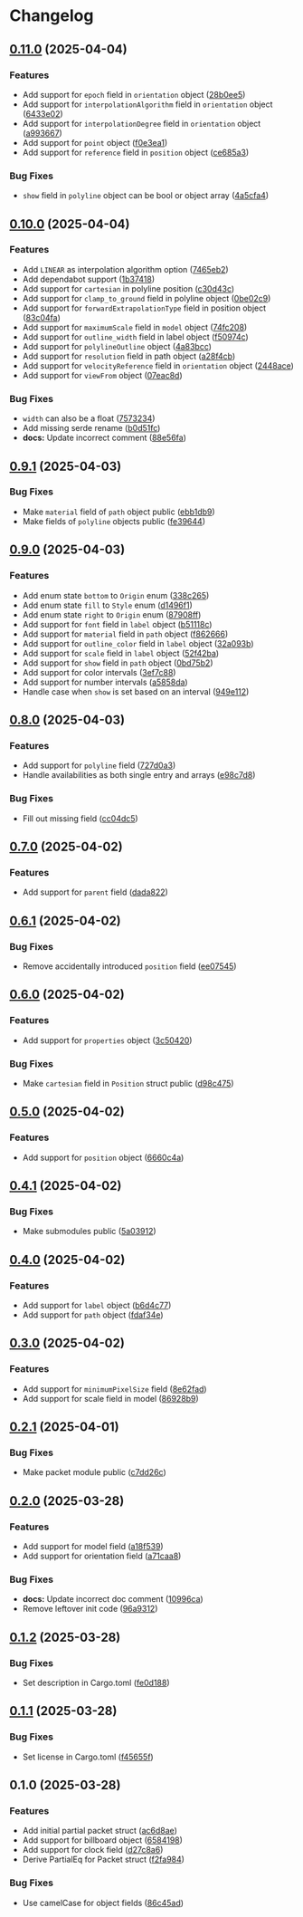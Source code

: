 # Changelog

## [0.11.0](https://github.com/gteufelberger/czml-rs/compare/v0.10.0...v0.11.0) (2025-04-04)


### Features

* Add support for `epoch` field in `orientation` object ([28b0ee5](https://github.com/gteufelberger/czml-rs/commit/28b0ee560703f8708b5ccc9bad671033771a9b3c))
* Add support for `interpolationAlgorithm` field in `orientation` object ([6433e02](https://github.com/gteufelberger/czml-rs/commit/6433e0212db4d8ba81bbb39957374578d54d2e87))
* Add support for `interpolationDegree` field in `orientation` object ([a993667](https://github.com/gteufelberger/czml-rs/commit/a99366709912a99ec2458bb8a35ef0627c7ef8ae))
* Add support for `point` object ([f0e3ea1](https://github.com/gteufelberger/czml-rs/commit/f0e3ea1d7bb20498b0c1ce9aed56986c5cdc521e))
* Add support for `reference` field in `position` object ([ce685a3](https://github.com/gteufelberger/czml-rs/commit/ce685a38edbbe0e901c310f9bc725c50812981fc))


### Bug Fixes

* `show` field in `polyline` object can be bool or object array ([4a5cfa4](https://github.com/gteufelberger/czml-rs/commit/4a5cfa4c6c431bcd22c6fb1e571188b59d1770f7))

## [0.10.0](https://github.com/gteufelberger/czml-rs/compare/v0.9.1...v0.10.0) (2025-04-04)


### Features

* Add `LINEAR` as interpolation algorithm option ([7465eb2](https://github.com/gteufelberger/czml-rs/commit/7465eb26c948b65dc150512275884d78e5d0049d))
* Add dependabot support ([1b37418](https://github.com/gteufelberger/czml-rs/commit/1b37418901c6ec35bdaa8655e4e1ff5a55ac65ac))
* Add support for `cartesian` in polyline position ([c30d43c](https://github.com/gteufelberger/czml-rs/commit/c30d43cfc5809588c49ce7536ad755390884d44c))
* Add support for `clamp_to_ground` field in polyline object ([0be02c9](https://github.com/gteufelberger/czml-rs/commit/0be02c9d6135934acf76beb4e63ff5c40403a3a8))
* Add support for `forwardExtrapolationType` field in position object ([83c04fa](https://github.com/gteufelberger/czml-rs/commit/83c04fa2183fd5be94787a95ed96f23a9b6c6472))
* Add support for `maximumScale` field in `model` object ([74fc208](https://github.com/gteufelberger/czml-rs/commit/74fc2089ce7132d0fdff96e769aa8805c09c569e))
* Add support for `outline_width` field in label object ([f50974c](https://github.com/gteufelberger/czml-rs/commit/f50974c38bbb7ca543256c1d3309ee60a62915b6))
* Add support for `polylineOutline` object ([4a83bcc](https://github.com/gteufelberger/czml-rs/commit/4a83bcc80d9edd0c66b069af2555f5c3d7a362e4))
* Add support for `resolution` field in path object ([a28f4cb](https://github.com/gteufelberger/czml-rs/commit/a28f4cbbd2a5fde2f6c3cef3946d805313024ce4))
* Add support for `velocityReference` field in `orientation` object ([2448ace](https://github.com/gteufelberger/czml-rs/commit/2448ace9878258fc9183944b991a841a89500e0c))
* Add support for `viewFrom` object ([07eac8d](https://github.com/gteufelberger/czml-rs/commit/07eac8d96c66eb9cd12c7dbbe85c8b96e03cbdc3))


### Bug Fixes

* `width` can also be a float ([7573234](https://github.com/gteufelberger/czml-rs/commit/75732342870dde56a12e913e781d0eba6b55ff64))
* Add missing serde rename ([b0d51fc](https://github.com/gteufelberger/czml-rs/commit/b0d51fcb9d02926c494ce84e73d5a9aa7c961e1f))
* **docs:** Update incorrect comment ([88e56fa](https://github.com/gteufelberger/czml-rs/commit/88e56fa355c8a5b06d36cd2701005ffe3c456489))

## [0.9.1](https://github.com/gteufelberger/czml-rs/compare/v0.9.0...v0.9.1) (2025-04-03)


### Bug Fixes

* Make `material` field of `path` object public ([ebb1db9](https://github.com/gteufelberger/czml-rs/commit/ebb1db9cc9d491b7b1f9ab8065c2654d88c33e39))
* Make fields of `polyline` objects public ([fe39644](https://github.com/gteufelberger/czml-rs/commit/fe39644b6efe88a57b4ba572ba7e674784245072))

## [0.9.0](https://github.com/gteufelberger/czml-rs/compare/v0.8.0...v0.9.0) (2025-04-03)


### Features

* Add enum state `bottom` to `Origin` enum ([338c265](https://github.com/gteufelberger/czml-rs/commit/338c26511dfdc06c4f76874ae50036a13b8d47a1))
* Add enum state `fill` to `Style` enum ([d1496f1](https://github.com/gteufelberger/czml-rs/commit/d1496f1128c333f34bf2968ecf54fa33003a20b1))
* Add enum state `right` to `Origin` enum ([87908ff](https://github.com/gteufelberger/czml-rs/commit/87908ff69cb51821a5fa1d8356d225bb8c575083))
* Add support for `font` field in `label` object ([b51118c](https://github.com/gteufelberger/czml-rs/commit/b51118c7f5fa0f4fc6cc933087ab2a32a3c693b4))
* Add support for `material` field in `path` object ([f862666](https://github.com/gteufelberger/czml-rs/commit/f862666e4ee3c3ce35411fbac4cc3de6fbc2f7a2))
* Add support for `outline_color` field in `label` object ([32a093b](https://github.com/gteufelberger/czml-rs/commit/32a093ba6bd3570279934a2682f200df79d9b019))
* Add support for `scale` field in `label` object ([52f42ba](https://github.com/gteufelberger/czml-rs/commit/52f42ba1d60fc3af3f4961c3787030ffa0000e72))
* Add support for `show` field in `path` object ([0bd75b2](https://github.com/gteufelberger/czml-rs/commit/0bd75b2c8c3126599ff0d43de015d5dc6f05baa8))
* Add support for color intervals ([3ef7c88](https://github.com/gteufelberger/czml-rs/commit/3ef7c884e088d1643228826e1934e93d6fe1a256))
* Add support for number intervals ([a5858da](https://github.com/gteufelberger/czml-rs/commit/a5858da43bcc1a844847b3b45eaddd6f9f694f51))
* Handle case when `show` is set based on an interval ([949e112](https://github.com/gteufelberger/czml-rs/commit/949e112d7b97db2a129c879be08af71b221a7b2c))

## [0.8.0](https://github.com/gteufelberger/czml-rs/compare/v0.7.0...v0.8.0) (2025-04-03)


### Features

* Add support for `polyline` field ([727d0a3](https://github.com/gteufelberger/czml-rs/commit/727d0a349c6c6b062c00949948d9e44ab41cff63))
* Handle availabilities as both single entry and arrays ([e98c7d8](https://github.com/gteufelberger/czml-rs/commit/e98c7d82cc4121b641bd335476388bae979c420a))


### Bug Fixes

* Fill out missing field ([cc04dc5](https://github.com/gteufelberger/czml-rs/commit/cc04dc5f972599048e745157e7721d7acf139179))

## [0.7.0](https://github.com/gteufelberger/czml-rs/compare/v0.6.1...v0.7.0) (2025-04-02)


### Features

* Add support for `parent` field ([dada822](https://github.com/gteufelberger/czml-rs/commit/dada82213071476039a45b99ca5af6ac2b97b69b))

## [0.6.1](https://github.com/gteufelberger/czml-rs/compare/v0.6.0...v0.6.1) (2025-04-02)


### Bug Fixes

* Remove accidentally introduced `position` field ([ee07545](https://github.com/gteufelberger/czml-rs/commit/ee07545b8f6c269085b6c876b2923ca232ddf0c9))

## [0.6.0](https://github.com/gteufelberger/czml-rs/compare/v0.5.0...v0.6.0) (2025-04-02)


### Features

* Add support for `properties` object ([3c50420](https://github.com/gteufelberger/czml-rs/commit/3c504204b23490d1770141143d246dd896133a1b))


### Bug Fixes

* Make `cartesian` field in `Position` struct public ([d98c475](https://github.com/gteufelberger/czml-rs/commit/d98c475e5d61bbadcad5e86c15f80215efa65d5a))

## [0.5.0](https://github.com/gteufelberger/czml-rs/compare/v0.4.1...v0.5.0) (2025-04-02)


### Features

* Add support for `position` object ([6660c4a](https://github.com/gteufelberger/czml-rs/commit/6660c4aa7e340aab31e220fff61e156fea8f8f80))

## [0.4.1](https://github.com/gteufelberger/czml-rs/compare/v0.4.0...v0.4.1) (2025-04-02)


### Bug Fixes

* Make submodules public ([5a03912](https://github.com/gteufelberger/czml-rs/commit/5a039121d730fc634709a472ddeff94fe4337bdd))

## [0.4.0](https://github.com/gteufelberger/czml-rs/compare/v0.3.0...v0.4.0) (2025-04-02)


### Features

* Add support for `label` object ([b6d4c77](https://github.com/gteufelberger/czml-rs/commit/b6d4c775249efd2b45bdcc184363d78acfa026c8))
* Add support for `path` object ([fdaf34e](https://github.com/gteufelberger/czml-rs/commit/fdaf34ec546cf47b854ccd676e2c8476da487a4e))

## [0.3.0](https://github.com/gteufelberger/czml-rs/compare/v0.2.1...v0.3.0) (2025-04-02)


### Features

* Add support for `minimumPixelSize` field ([8e62fad](https://github.com/gteufelberger/czml-rs/commit/8e62fad0c06ae085f4113d1d96061fc9dc0fb858))
* Add support for scale field in model ([86928b9](https://github.com/gteufelberger/czml-rs/commit/86928b915ab6ef6bf3e3c139541c924da26d010d))

## [0.2.1](https://github.com/gteufelberger/czml-rs/compare/v0.2.0...v0.2.1) (2025-04-01)


### Bug Fixes

* Make packet module public ([c7dd26c](https://github.com/gteufelberger/czml-rs/commit/c7dd26c1f71fba44e81b5229db2a79618db5461c))

## [0.2.0](https://github.com/gteufelberger/czml-rs/compare/v0.1.2...v0.2.0) (2025-03-28)


### Features

* Add support for model field ([a18f539](https://github.com/gteufelberger/czml-rs/commit/a18f539f3a34c59982fbdd83fe9a77f6bb927f4b))
* Add support for orientation field ([a71caa8](https://github.com/gteufelberger/czml-rs/commit/a71caa88de20235665a0296ea48e68f2479eb633))


### Bug Fixes

* **docs:** Update incorrect doc comment ([10996ca](https://github.com/gteufelberger/czml-rs/commit/10996ca899870b623a1c8af2942d660eb51e3d11))
* Remove leftover init code ([96a9312](https://github.com/gteufelberger/czml-rs/commit/96a9312886dce609232860c212e9570ee1f7adac))

## [0.1.2](https://github.com/gteufelberger/czml-rs/compare/v0.1.1...v0.1.2) (2025-03-28)


### Bug Fixes

* Set description in Cargo.toml ([fe0d188](https://github.com/gteufelberger/czml-rs/commit/fe0d18810c7ae6a8584d6785dbefc5a1124b6967))

## [0.1.1](https://github.com/gteufelberger/czml-rs/compare/v0.1.0...v0.1.1) (2025-03-28)


### Bug Fixes

* Set license in Cargo.toml ([f45655f](https://github.com/gteufelberger/czml-rs/commit/f45655fd7246f5814607e906e6b604a7ac5d3990))

## 0.1.0 (2025-03-28)


### Features

* Add initial partial packet struct ([ac6d8ae](https://github.com/gteufelberger/czml-rs/commit/ac6d8ae888e6d8d190fad3e760c5eb16b1178070))
* Add support for billboard object ([6584198](https://github.com/gteufelberger/czml-rs/commit/6584198d1761482cb99f7dcb8f9da8365f83839d))
* Add support for clock field ([d27c8a6](https://github.com/gteufelberger/czml-rs/commit/d27c8a677f7436787e8c459b0f7e64bc46670cf9))
* Derive PartialEq for Packet struct ([f2fa984](https://github.com/gteufelberger/czml-rs/commit/f2fa984e2e7a23d87f6f2b9139338f75ee62ae03))


### Bug Fixes

* Use camelCase for object fields ([86c45ad](https://github.com/gteufelberger/czml-rs/commit/86c45ad81a494f00fd162910be7c9c7e733e8888))
